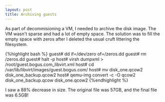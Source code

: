 ```yaml
---
layout: post
title: Archiving guests
---
```


As part of decommisioning a VM, I needed to archive the disk image. The VM wasn't sparse and had a lot of empty 
space. The solution was to fill the empty space with zeros after I deleted the usual cruft littering the 
filesystem.

{%highlight bash %}
guest# dd if=/dev/zero of=/zeros.dd
guest# rm /zeros.dd
guest# halt -p
host# virsh dumpxml > /root/guest.bogus.com_libvirt.xml
host# cd /var/lib/libvirt/images/guest.bogus.com/
host# mv disk_one.qcow2 disk_one_backup.qcow2
host# qemu-img convert -c -O qcow2 disk_one_backup.qcow disk_one.qcow2
{%endhighlight %}

I saw a 88% decrease in size. The original file was 57GB, and the final file was 6.5GB!
